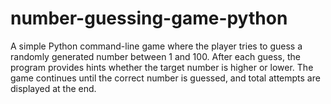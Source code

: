 # number-guessing-game-python
A simple Python command-line game where the player tries to guess a randomly generated number between 1 and 100. After each guess, the program provides hints whether the target number is higher or lower. The game continues until the correct number is guessed, and total attempts are displayed at the end.
